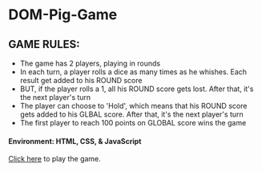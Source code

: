 # DOM-Pig-Game
<h2>GAME RULES:</h2>

- The game has 2 players, playing in rounds
- In each turn, a player rolls a dice as many times as he whishes. Each result get added to his ROUND score
- BUT, if the player rolls a 1, all his ROUND score gets lost. After that, it's the next player's turn
- The player can choose to 'Hold', which means that his ROUND score gets added to his GLBAL score. After that, it's the next player's turn
- The first player to reach 100 points on GLOBAL score wins the game

<h4>Environment: HTML, CSS, &amp JavaScript</h4>

<a href="https://mohak92.github.io/DOM-Pig-Game/">Click here</a> to play the game.

